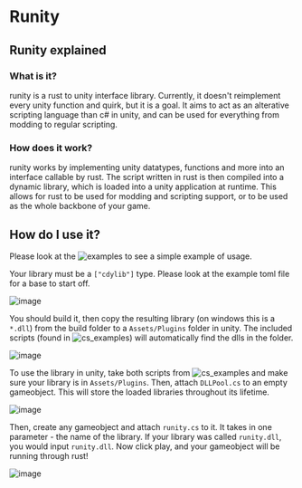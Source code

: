 # Runity

## Runity explained

### What is it?

runity is a rust to unity interface library. Currently, it doesn't reimplement every unity function and quirk, but it is a goal. It aims to act as an alterative scripting language than c# in unity, and can be used for everything from modding to regular scripting.

### How does it work?

runity works by implementing unity datatypes, functions and more into an interface callable by rust. The script written in rust is then compiled into a dynamic library, which is loaded into a unity application at runtime. This allows for rust to be used for modding and scripting support, or to be used as the whole backbone of your game.

## How do I use it?

Please look at the ![examples](https://github.com/dimitribobkov/runity/tree/master/examples) to see a simple example of usage. 


Your library must be a `["cdylib"]` type. Please look at the example toml file for a base to start off.

![image](https://user-images.githubusercontent.com/30769396/116154577-bbe27e00-a6e0-11eb-8e8a-3f0b19771ba0.png)


You should build it, then copy the resulting library (on windows this is a `*.dll`) from the build folder to a `Assets/Plugins` folder in unity. The included scripts (found in ![cs_examples](https://github.com/dimitribobkov/runity/tree/master/cs_examples)) will automatically find the dlls in the folder. 

![image](https://user-images.githubusercontent.com/30769396/116154376-7f168700-a6e0-11eb-92fe-56658a3c259c.png)



To use the library in unity, take both scripts from ![cs_examples](https://github.com/dimitribobkov/runity/tree/master/cs_examples) and make sure your library is in `Assets/Plugins`. Then, attach `DLLPool.cs` to an empty gameobject. This will store the loaded libraries throughout its lifetime. 

![image](https://user-images.githubusercontent.com/30769396/116154443-92c1ed80-a6e0-11eb-83f2-44d3b54f7aee.png)



Then, create any gameobject and attach `runity.cs` to it. It takes in one parameter - the name of the library. If your library was called `runity.dll`, you would input `runity.dll`. Now click play, and your gameobject will be running through rust!

![image](https://user-images.githubusercontent.com/30769396/116154299-69a15d00-a6e0-11eb-867a-e82f868538c1.png)

